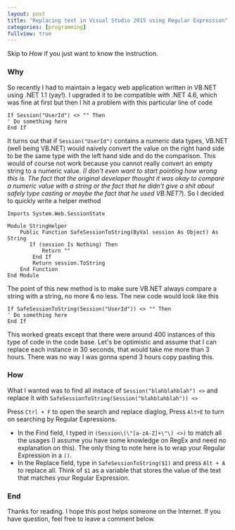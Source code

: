 ```yaml
---
layout: post
title: "Replacing text in Visual Studio 2015 using Regular Expression"
categories: [programming]
fullview: true
---
```

Skip to *How* if you just want to know the instruction. 
### Why

So recently I had to maintain a legacy web application written in VB.NET using .NET 1.1 (yay!). I upgraded it to be compatible with .NET 4.6, which was fine at first but then I hit a problem with this particular line of code

```
If Session("UserId") <> "" Then
' Do something here
End If
```
It turns out that if `Session("UserId")` contains a numeric data types, VB.NET (well being VB.NET) would naively convert the value on the right hand side to be the same type with the left hand side and do the comparison. This would of course not work because you cannot really convert an empty string to a numeric value. *(I don't even want to start pointing how wrong this is. The fact that the original developer thought it was okay to compare a numeric value with a string or the fact that he didn't give a shit about safely type casting or maybe the fact that he used VB.NET?*).  So I decided to quickly write a helper method 

```
﻿Imports System.Web.SessionState

Module StringHelper
    Public Function SafeSessionToString(ByVal session As Object) As String
       If (session Is Nothing) Then
           Return ""
        End If
        Return session.ToString
    End Function
End Module
```
The point of this new method is to make sure VB.NET always compare a string with a string, no more & no less.
The new code would look like this
```
If SafeSessionToString(Session("UserId")) <> "" Then
' Do something here
End If
```
This worked greats except that there were around 400 instances of this type of code in the code base. Let's be optimistic and assume that I can replace each instance in 30 seconds, that would take me more than 3 hours. There was no way I was gonna spend 3 hours copy pasting this. 

### How
 What I wanted was to find all instace of `Session("blahblahblah") <>` and replace it with `SafeSessionToString(Session("blahblahblah")) <>`
 
 Press `Ctrl + F` to open the search and replace diaglog, Press `Alt+E` to turn on searching by Regular Expressions. 
 
* In the Find field, I typed in `(Session\(\"[a-zA-Z]+\"\) <>)` to match all the usages (I assume you have some knowledge on RegEx and need no explanation on this). The only thing to note here is to wrap your Regular Expression in a `()`.
* In the Replace field, type in `SafeSessionToString($1)` and press `Alt + A` to replace all. Think of `$1` as a variable that stores the value of the text that matches your Regular Expression.
### End
Thanks for reading. I hope this post helps someone on the Internet. If you have question, feel free to leave a comment below.
 
